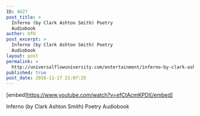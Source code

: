 ```yaml
---
ID: 4627
post_title: >
  Inferno (by Clark Ashton Smith) Poetry
  Audiobook
author: UfU
post_excerpt: >
  Inferno (by Clark Ashton Smith) Poetry
  Audiobook
layout: post
permalink: >
  http://universalflowuniversity.com/entertainment/inferno-by-clark-ashton-smith-poetry-audiobook/
published: true
post_date: 2016-11-17 21:07:25
---
```

[embed]https://www.youtube.com/watch?v=efCtAcmKPDI[/embed]<br>
<p>Inferno (by Clark Ashton Smith) Poetry Audiobook</p>